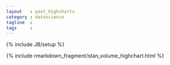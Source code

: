 ```yaml
---
layout   : post_highcharts
category : datascience
tagline  : 
tags     : 
---
```

{% include JB/setup %}

{% include rmarkdown_fragment/stan_volume_highchart.html %}
